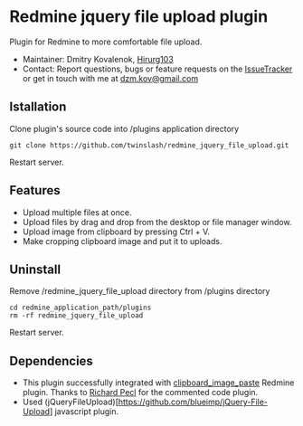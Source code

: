 # Redmine jquery file upload plugin

Plugin for Redmine to more comfortable file upload.

* Maintainer: Dmitry Kovalenok, [Hirurg103](https://github.com/Hirurg103)
* Contact: Report questions, bugs or feature requests on the [IssueTracker](https://github.com/twinslash/redmine_books/issues) or get in touch with me at [dzm.kov@gmail.com](mailto:dzm.kov@gmail.com)

## Istallation

Clone plugin's source code into /plugins application directory
```console
git clone https://github.com/twinslash/redmine_jquery_file_upload.git
```
Restart server.

## Features

* Upload multiple files at once.
* Upload files by drag and drop from the desktop or file manager window.
* Upload image from clipboard by pressing Ctrl + V.
* Make cropping clipboard image and put it to uploads.

## Uninstall

Remove /redmine_jquery_file_upload directory from /plugins directory
```console
cd redmine_application_path/plugins
rm -rf redmine_jquery_file_upload
```

Restart server.

## Dependencies

* This plugin successfully integrated with [clipboard_image_paste](https://github.com/peclik/clipboard_image_paste) Redmine plugin. Thanks to [Richard Pecl](https://github.com/peclik) for the commented code plugin.
* Used  (jQueryFileUpload)[https://github.com/blueimp/jQuery-File-Upload] javascript plugin.
